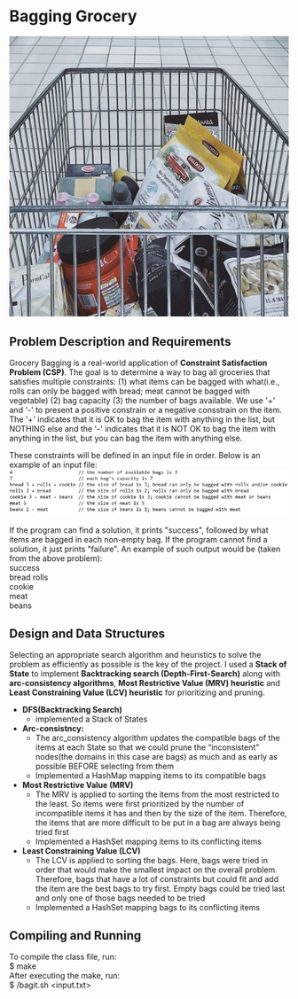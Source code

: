 # Bagging Grocery
![](images/Capture.JPG)

## Problem Description and Requirements
Grocery Bagging is a real-world application of <b>Constraint Satisfaction Problem (CSP)</b>. The goal is to determine a way to bag all groceries that satisfies multiple constraints: (1) what items can be bagged with what(i.e., rolls can only be bagged with bread; meat cannot be bagged with vegetable) (2) bag capacity (3) the number of bags available. We use '+' and '-' to present a positive constrain or a negative consstrain on the item. The '+' indicates that it is OK to bag the item with anything in the list, but NOTHING else and the '-' indicates that it is NOT OK to bag the item with anything in the list, but you can bag the item with anything else.<br/>

These constraints will be defined in an input file in order. Below is an example of an input file:<br/>
![](images/Capture2.JPG)<br>
<br>
If the program can find a solution, it prints "success", followed by what items are bagged in each non-empty bag. If the program cannot find a solution, it just prints "failure". An example of such output would be (taken from the above problem):<br>
success<br>
bread rolls<br>
cookie<br>
meat<br>
beans<br>

## Design and Data Structures

Selecting an appropriate search algorithm and heuristics to solve the problem as efficiently as  possible is the key of the project. I used a **Stack of State** to implement **Backtracking search (Depth-First-Search)** along with **arc-consistency algorithms**, **Most Restrictive Value (MRV) heuristic** and **Least Constraining Value (LCV) heuristic** for prioritizing and pruning. 

 - **DFS(Backtracking Search)** 
   - implemented a Stack of States 
 - **Arc-consistncy:**
   - The arc_consistency algorithm updates the compatible bags of the items at each State so that we could prune the “inconsistent” nodes(the domains in this case are bags) as much and as early as possible BEFORE selecting from them
   - Implemented a HashMap mapping items to its compatible bags
 - **Most Restrictive Value (MRV)**
   - The MRV is applied to sorting the items from the most restricted to the least. So items were first prioritized by the number of incompatible items it has and then by the size of the item. Therefore, the items that are more difficult to be put in a bag are always being tried first
   - Implemented a HashSet mapping items to its conflicting items
 - **Least Constraining Value (LCV)**
   - The LCV is applied to sorting the bags. Here, bags were tried in order that would make the smallest impact on the overall problem. Therefore, bags that have a lot of constraints but could fit and add the item are the best bags to try first. Empty bags could be tried last and only one of those bags needed to be tried
   - Implemented a HashSet mapping bags to its conflicting items

## Compiling and Running
To compile the class file, run:<br />
$ make<br />
After executing the make, run:<br />
$ /bagit.sh <input.txt><br />
